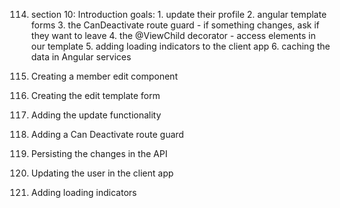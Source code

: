 114. section 10: Introduction
    goals:
    1. update their profile
    2. angular template forms
    3. the CanDeactivate route guard - if something changes, ask if they want to leave
    4. the @ViewChild decorator - access elements in our template
    5. adding loading indicators to the client app
    6. caching the data in Angular services

115. Creating a member edit component
116. Creating the edit template form
117. Adding the update functionality
118. Adding a Can Deactivate route guard
119. Persisting the changes in the API
120. Updating the user in the client app
121. Adding loading indicators